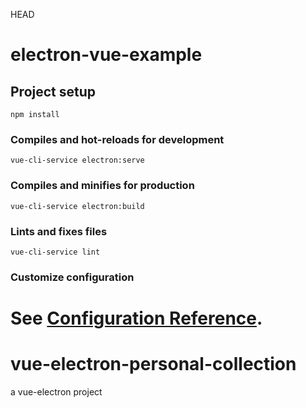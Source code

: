 HEAD
# electron-vue-example

## Project setup
```
npm install
```

### Compiles and hot-reloads for development
```
vue-cli-service electron:serve
```

### Compiles and minifies for production
```
vue-cli-service electron:build
```

### Lints and fixes files
```
vue-cli-service lint
```

### Customize configuration
See [Configuration Reference](https://cli.vuejs.org/config/).
=======
# vue-electron-personal-collection
a vue-electron project

